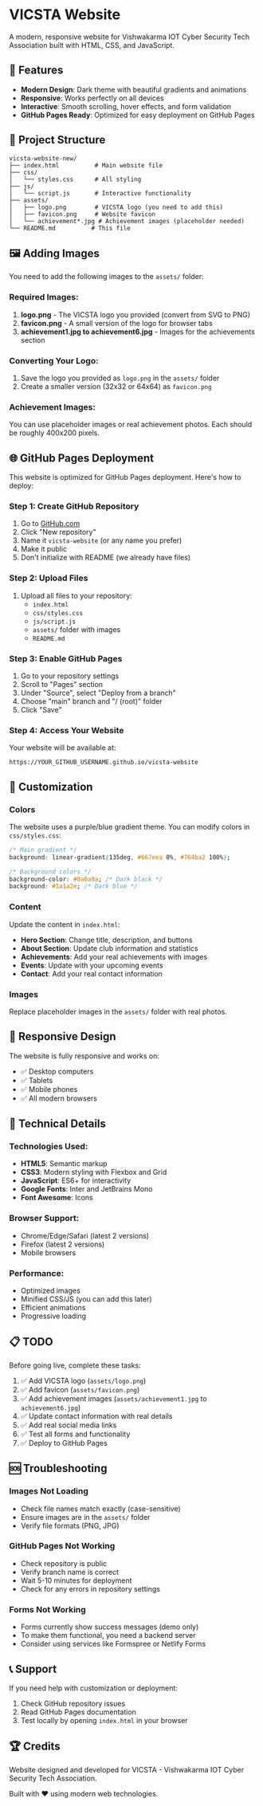 # VICSTA Website

A modern, responsive website for Vishwakarma IOT Cyber Security Tech Association built with HTML, CSS, and JavaScript.

## 🚀 Features

- **Modern Design**: Dark theme with beautiful gradients and animations
- **Responsive**: Works perfectly on all devices
- **Interactive**: Smooth scrolling, hover effects, and form validation
- **GitHub Pages Ready**: Optimized for easy deployment on GitHub Pages

## 📁 Project Structure

```
vicsta-website-new/
├── index.html          # Main website file
├── css/
│   └── styles.css      # All styling
├── js/
│   └── script.js       # Interactive functionality
├── assets/
│   ├── logo.png        # VICSTA logo (you need to add this)
│   ├── favicon.png     # Website favicon
│   └── achievement*.jpg # Achievement images (placeholder needed)
└── README.md          # This file
```

## 🖼️ Adding Images

You need to add the following images to the `assets/` folder:

### Required Images:
1. **logo.png** - The VICSTA logo you provided (convert from SVG to PNG)
2. **favicon.png** - A small version of the logo for browser tabs
3. **achievement1.jpg to achievement6.jpg** - Images for the achievements section

### Converting Your Logo:
1. Save the logo you provided as `logo.png` in the `assets/` folder
2. Create a smaller version (32x32 or 64x64) as `favicon.png`

### Achievement Images:
You can use placeholder images or real achievement photos. Each should be roughly 400x200 pixels.

## 🌐 GitHub Pages Deployment

This website is optimized for GitHub Pages deployment. Here's how to deploy:

### Step 1: Create GitHub Repository
1. Go to [GitHub.com](https://github.com)
2. Click "New repository"
3. Name it `vicsta-website` (or any name you prefer)
4. Make it public
5. Don't initialize with README (we already have files)

### Step 2: Upload Files
1. Upload all files to your repository:
   - `index.html`
   - `css/styles.css`
   - `js/script.js`
   - `assets/` folder with images
   - `README.md`

### Step 3: Enable GitHub Pages
1. Go to your repository settings
2. Scroll to "Pages" section
3. Under "Source", select "Deploy from a branch"
4. Choose "main" branch and "/ (root)" folder
5. Click "Save"

### Step 4: Access Your Website
Your website will be available at:
```
https://YOUR_GITHUB_USERNAME.github.io/vicsta-website
```

## 🎨 Customization

### Colors
The website uses a purple/blue gradient theme. You can modify colors in `css/styles.css`:

```css
/* Main gradient */
background: linear-gradient(135deg, #667eea 0%, #764ba2 100%);

/* Background colors */
background-color: #0a0a0a; /* Dark black */
background: #1a1a2e; /* Dark blue */
```

### Content
Update the content in `index.html`:

- **Hero Section**: Change title, description, and buttons
- **About Section**: Update club information and statistics
- **Achievements**: Add your real achievements with images
- **Events**: Update with your upcoming events
- **Contact**: Add your real contact information

### Images
Replace placeholder images in the `assets/` folder with real photos.

## 📱 Responsive Design

The website is fully responsive and works on:
- ✅ Desktop computers
- ✅ Tablets
- ✅ Mobile phones
- ✅ All modern browsers

## 🔧 Technical Details

### Technologies Used:
- **HTML5**: Semantic markup
- **CSS3**: Modern styling with Flexbox and Grid
- **JavaScript**: ES6+ for interactivity
- **Google Fonts**: Inter and JetBrains Mono
- **Font Awesome**: Icons

### Browser Support:
- Chrome/Edge/Safari (latest 2 versions)
- Firefox (latest 2 versions)
- Mobile browsers

### Performance:
- Optimized images
- Minified CSS/JS (you can add this later)
- Efficient animations
- Progressive loading

## 📋 TODO

Before going live, complete these tasks:

1. ✅ Add VICSTA logo (`assets/logo.png`)
2. ✅ Add favicon (`assets/favicon.png`)
3. ✅ Add achievement images (`assets/achievement1.jpg` to `achievement6.jpg`)
4. ✅ Update contact information with real details
5. ✅ Add real social media links
6. ✅ Test all forms and functionality
7. ✅ Deploy to GitHub Pages

## 🆘 Troubleshooting

### Images Not Loading
- Check file names match exactly (case-sensitive)
- Ensure images are in the `assets/` folder
- Verify file formats (PNG, JPG)

### GitHub Pages Not Working
- Check repository is public
- Verify branch name is correct
- Wait 5-10 minutes for deployment
- Check for any errors in repository settings

### Forms Not Working
- Forms currently show success messages (demo only)
- To make them functional, you need a backend server
- Consider using services like Formspree or Netlify Forms

## 📞 Support

If you need help with customization or deployment:
1. Check GitHub repository issues
2. Read GitHub Pages documentation
3. Test locally by opening `index.html` in your browser

## 🏆 Credits

Website designed and developed for VICSTA - Vishwakarma IOT Cyber Security Tech Association.

Built with ❤️ using modern web technologies.
